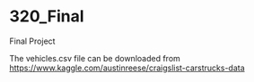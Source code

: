 # 320_Final
Final Project

The vehicles.csv file can be downloaded from https://www.kaggle.com/austinreese/craigslist-carstrucks-data
